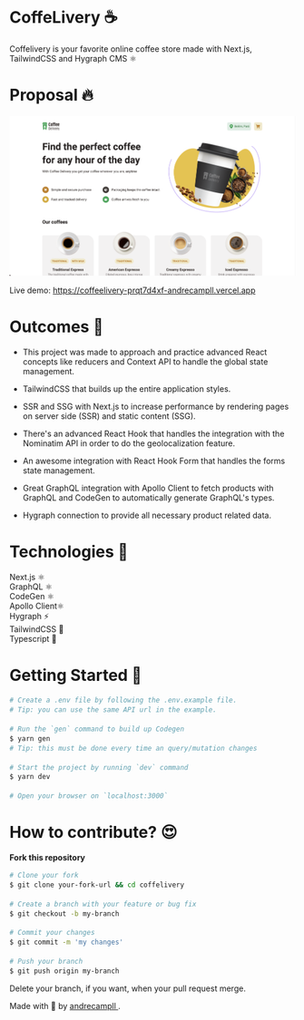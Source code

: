 # CoffeLivery ☕️

Coffelivery is your favorite online coffee store made with Next.js, TailwindCSS and Hygraph CMS ⚛️


# Proposal 🔥

<p align="center" t>
  <img src="./.github/homepage.png" />
</p>

Live demo: https://coffeelivery-prqt7d4xf-andrecampll.vercel.app

# Outcomes 🚀

- This project was made to approach and practice advanced React concepts like reducers and Context API to handle the global state management.

- TailwindCSS that builds up the entire application styles.

- SSR and SSG with Next.js to increase performance by rendering pages on server side (SSR) and static content (SSG).

- There's an advanced React Hook that handles the integration with the Nominatim API in order to do the geolocalization feature.

- An awesome integration with React Hook Form that handles the forms state management.

- Great GraphQL integration with Apollo Client to fetch products with GraphQL and CodeGen to automatically generate GraphQL's types.

- Hygraph connection to provide all necessary product related data.

# Technologies 🚀
Next.js ⚛️ <br />
GraphQL ⚛️ <br />
CodeGen ⚛️ <br />
Apollo Client⚛️ <br />
Hygraph ⚡️ <br />
TailwindCSS 💅 <br />
Typescript 🦕 <br />

# Getting Started 🤔
```bash
# Create a .env file by following the .env.example file.
# Tip: you can use the same API url in the example.

# Run the `gen` command to build up Codegen
$ yarn gen
# Tip: this must be done every time an query/mutation changes

# Start the project by running `dev` command
$ yarn dev

# Open your browser on `localhost:3000`
```

# How to contribute? 😍
**Fork this repository**
```bash
# Clone your fork
$ git clone your-fork-url && cd coffelivery

# Create a branch with your feature or bug fix
$ git checkout -b my-branch

# Commit your changes
$ git commit -m 'my changes'

# Push your branch
$ git push origin my-branch
```

Delete your branch, if you want, when your pull request merge. <br />

Made with 💜 by <a href="https://www.linkedin.com/in/andrecampll/" target="_blank"> andrecampll </a>. <br />
<br />
